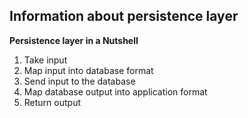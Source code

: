 ## Information about persistence layer

**Persistence layer in a Nutshell**

1. Take input
2. Map input into database format
3. Send input to the database
4. Map database output into application format
5. Return output